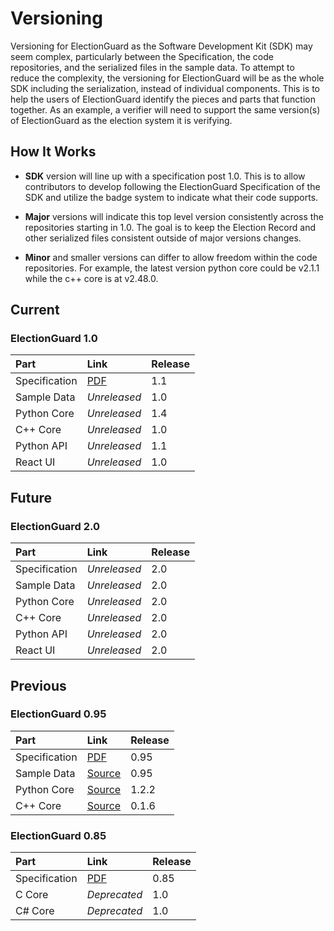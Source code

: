 # Versioning

Versioning for ElectionGuard as the Software Development Kit (SDK) may seem complex, particularly between the Specification, the code repositories, and the serialized files in the sample data. To attempt to reduce the complexity, the versioning for ElectionGuard will be as the whole SDK including the serialization, instead of individual components. This is to help the users of ElectionGuard identify the pieces and parts that function together. As an example, a verifier will need to support the same version(s) of ElectionGuard as the election system it is verifying.

## How It Works

- **SDK** version will line up with a specification post 1.0. This is to allow contributors to develop following the ElectionGuard Specification of the SDK and utilize the badge system to indicate what their code supports.

- **Major** versions will indicate this top level version consistently across the repositories starting in 1.0. The goal is to keep the Election Record and other serialized files consistent outside of major versions changes.

- **Minor** and smaller versions can differ to allow freedom within the code repositories. For example, the latest version python core could be v2.1.1 while the c++ core is at v2.48.0.

## Current

### ElectionGuard 1.0

| Part           | Link          |    Release  |
|:---------------|:--------------| ------------|
| Specification  |[PDF][specs]   |    1.1      |
| Sample Data    | _Unreleased_  |    1.0      |
| Python Core    | _Unreleased_  |    1.4      |
| C++ Core       | _Unreleased_  |    1.0      |
| Python API     | _Unreleased_  |    1.1      |
| React UI       | _Unreleased_  |    1.0      |

## Future

### ElectionGuard 2.0

| Part           | Link          |    Release  |
|:---------------|:--------------| ------------|
| Specification  | _Unreleased_  |    2.0      |
| Sample Data    | _Unreleased_  |    2.0      |
| Python Core    | _Unreleased_  |    2.0      |
| C++ Core       | _Unreleased_  |    2.0      |
| Python API     | _Unreleased_  |    2.0      |
| React UI       | _Unreleased_  |    2.0      |


## Previous

### ElectionGuard 0.95

| Part           | Link          |    Release  |
|:---------------|:--------------| ------------|
| Specification  |[PDF][specs]   |    0.95     |
| Sample Data    |[Source][95-1] |    0.95     |
| Python Core    |[Source][95-2] |    1.2.2    |
| C++ Core       |[Source][95-3] |    0.1.6    |


### ElectionGuard 0.85

| Part          | Link          |    Release  |
|:--------------|:--------------| ------------|
| Specification |[PDF][specs]   |    0.85     |
| C Core        |  _Deprecated_ |    1.0      |
| C# Core       |  _Deprecated_ |    1.0      |


<!--Links--->
[specs]: ../spec/index.md
[95-1]: https://github.com/microsoft/electionguard-python/tree/1.2.2/data
[95-2]: https://github.com/microsoft/electionguard-python/tree/1.2.2
[95-3]: https://github.com/microsoft/electionguard-cpp/tree/0.1.6
